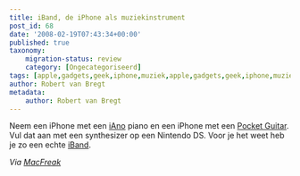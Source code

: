 ```yaml
---
title: iBand, de iPhone als muziekinstrument
post_id: 68
date: '2008-02-19T07:43:34+00:00'
published: true
taxonomy:
    migration-status: review
    category: [Ongecategoriseerd]
tags: [apple,gadgets,geek,iphone,muziek,apple,gadgets,geek,iphone,muziek]
author: Robert van Bregt
metadata:
    author: Robert van Bregt
---
```

Neem een iPhone met een [iAno](http://www.vhxn.com/piano-apps-for-iphone-iano/) piano en een iPhone met een [Pocket Guitar](http://www.vhxn.com/pocket-guitar-a-virtual-guitar-for-iphone-or-ipod/). Vul dat aan met een synthesizer op een Nintendo DS. Voor je het weet heb je zo een echte [iBand](https://youtube.com/watch?v=Ek835iPiJjI).

 *Via [MacFreak](http://www.macfreak.nl/readnews.php?newsitem=6113)*